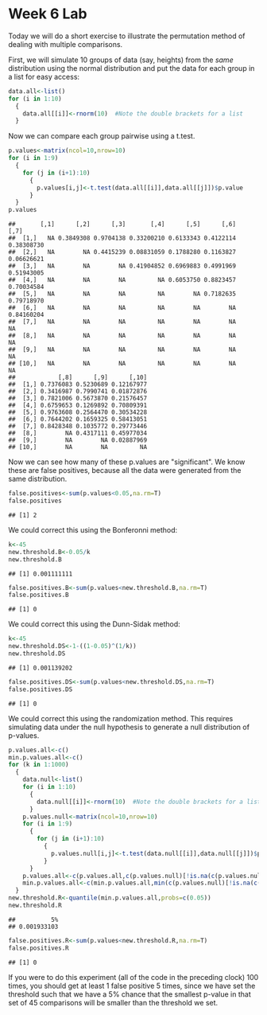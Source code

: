 Week 6 Lab
=============
  
Today we will do a short exercise to illustrate the permutation method of dealing with multiple comparisons.

First, we will simulate 10 groups of data (say, heights) from the *same* distribution using the normal distribution and put the data for each group in a list for easy access:


```r
data.all<-list()
for (i in 1:10)
  {
    data.all[[i]]<-rnorm(10)  #Note the double brackets for a list
  }
```

Now we can compare each group pairwise using a t.test.


```r
p.values<-matrix(ncol=10,nrow=10)
for (i in 1:9)
  {
    for (j in (i+1):10)
      {
        p.values[i,j]<-t.test(data.all[[i]],data.all[[j]])$p.value 
      }
  }
p.values
```

```
##       [,1]      [,2]      [,3]       [,4]      [,5]      [,6]       [,7]
##  [1,]   NA 0.3849308 0.9704138 0.33200210 0.6133343 0.4122114 0.38308730
##  [2,]   NA        NA 0.4415239 0.08831059 0.1788280 0.1163827 0.06626621
##  [3,]   NA        NA        NA 0.41904852 0.6969883 0.4991969 0.51943005
##  [4,]   NA        NA        NA         NA 0.6053750 0.8823457 0.70034584
##  [5,]   NA        NA        NA         NA        NA 0.7182635 0.79718970
##  [6,]   NA        NA        NA         NA        NA        NA 0.84160204
##  [7,]   NA        NA        NA         NA        NA        NA         NA
##  [8,]   NA        NA        NA         NA        NA        NA         NA
##  [9,]   NA        NA        NA         NA        NA        NA         NA
## [10,]   NA        NA        NA         NA        NA        NA         NA
##            [,8]      [,9]      [,10]
##  [1,] 0.7376083 0.5230689 0.12167977
##  [2,] 0.3416987 0.7990741 0.01872876
##  [3,] 0.7821006 0.5673870 0.21576457
##  [4,] 0.6759653 0.1269892 0.70809391
##  [5,] 0.9763608 0.2564470 0.30534228
##  [6,] 0.7644202 0.1659325 0.58413051
##  [7,] 0.8428348 0.1035772 0.29773446
##  [8,]        NA 0.4317111 0.45977034
##  [9,]        NA        NA 0.02887969
## [10,]        NA        NA         NA
```

Now we can see how many of these p.values are "significant". We know these are false positives, because all the data were generated from the same distribution.


```r
false.positives<-sum(p.values<0.05,na.rm=T)
false.positives
```

```
## [1] 2
```

We could correct this using the Bonferonni method:


```r
k<-45
new.threshold.B<-0.05/k
new.threshold.B
```

```
## [1] 0.001111111
```

```r
false.positives.B<-sum(p.values<new.threshold.B,na.rm=T)
false.positives.B
```

```
## [1] 0
```

We could correct this using the Dunn-Sidak method:


```r
k<-45
new.threshold.DS<-1-((1-0.05)^(1/k))
new.threshold.DS
```

```
## [1] 0.001139202
```

```r
false.positives.DS<-sum(p.values<new.threshold.DS,na.rm=T)
false.positives.DS
```

```
## [1] 0
```

We could correct this using the randomization method. This requires simulating data under the null hypothesis to generate a null distribution of p-values.



```r
p.values.all<-c()
min.p.values.all<-c()
for (k in 1:1000)
  {
    data.null<-list()
    for (i in 1:10)
      {
        data.null[[i]]<-rnorm(10)  #Note the double brackets for a list
      }
    p.values.null<-matrix(ncol=10,nrow=10)
    for (i in 1:9)
      {
        for (j in (i+1):10)
          {
            p.values.null[i,j]<-t.test(data.null[[i]],data.null[[j]])$p.value 
          }
      }
    p.values.all<-c(p.values.all,c(p.values.null)[!is.na(c(p.values.null))])
    min.p.values.all<-c(min.p.values.all,min(c(p.values.null)[!is.na(c(p.values.null))]))
  }
new.threshold.R<-quantile(min.p.values.all,probs=c(0.05))
new.threshold.R
```

```
##          5% 
## 0.001933103
```

```r
false.positives.R<-sum(p.values<new.threshold.R,na.rm=T)
false.positives.R
```

```
## [1] 0
```

If you were to do this experiment (all of the code in the preceding clock) 100 times, you should get at least 1 false positive 5 times, since we have set the threshold such that we have a 5% chance that the smallest p-value in that set of 45 comparisons will be smaller than the threshold we set.
